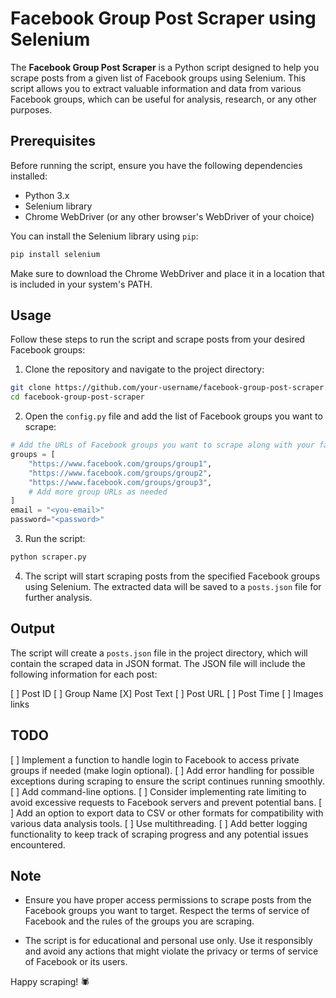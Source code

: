 # Facebook Group Post Scraper using Selenium

The **Facebook Group Post Scraper** is a Python script designed to help you scrape posts from a given list of Facebook groups using Selenium. This script allows you to extract valuable information and data from various Facebook groups, which can be useful for analysis, research, or any other purposes.

## Prerequisites

Before running the script, ensure you have the following dependencies installed:

- Python 3.x
- Selenium library
- Chrome WebDriver (or any other browser's WebDriver of your choice)

You can install the Selenium library using `pip`:

```bash
pip install selenium
```

Make sure to download the Chrome WebDriver and place it in a location that is included in your system's PATH.

## Usage

Follow these steps to run the script and scrape posts from your desired Facebook groups:

1. Clone the repository and navigate to the project directory:

```bash
git clone https://github.com/your-username/facebook-group-post-scraper.git
cd facebook-group-post-scraper
```

2. Open the `config.py` file and add the list of Facebook groups you want to scrape:

```python
# Add the URLs of Facebook groups you want to scrape along with your facebook email and password (use a fake acount with no 2fa)
groups = [
    "https://www.facebook.com/groups/group1",
    "https://www.facebook.com/groups/group2",
    "https://www.facebook.com/groups/group3",
    # Add more group URLs as needed
]
email = "<you-email>"
password="<password>"
```

3. Run the script:

```bash
python scraper.py
```

4. The script will start scraping posts from the specified Facebook groups using Selenium. The extracted data will be saved to a `posts.json` file for further analysis.

## Output

The script will create a `posts.json` file in the project directory, which will contain the scraped data in JSON format. The JSON file will include the following information for each post:

[ ] Post ID
[ ] Group Name
[X] Post Text
[ ] Post URL
[ ] Post Time
[ ] Images links

## TODO

[ ] Implement a function to handle login to Facebook to access private groups if needed (make login optional).
[ ] Add error handling for possible exceptions during scraping to ensure the script continues running smoothly.
[ ] Add command-line options.
[ ] Consider implementing rate limiting to avoid excessive requests to Facebook servers and prevent potential bans.
[ ] Add an option to export data to CSV or other formats for compatibility with various data analysis tools.
[ ] Use multithreading.
[ ] Add better logging functionality to keep track of scraping progress and any potential issues encountered.

## Note

- Ensure you have proper access permissions to scrape posts from the Facebook groups you want to target. Respect the terms of service of Facebook and the rules of the groups you are scraping.

- The script is for educational and personal use only. Use it responsibly and avoid any actions that might violate the privacy or terms of service of Facebook or its users.

Happy scraping! 🕷️
